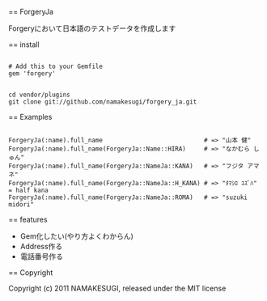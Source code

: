 == ForgeryJa

Forgeryにおいて日本語のテストデータを作成します

== install

<pre><code>
# Add this to your Gemfile
gem 'forgery'
</code></pre>

<pre><code>
cd vendor/plugins
git clone git://github.com/namakesugi/forgery_ja.git
</code></pre>


== Examples

<pre><code>
ForgeryJa(:name).full_name                            # => "山本 健"
ForgeryJa(:name).full_name(ForgeryJa::Name::HIRA)     # => "なかむら しゅん"
ForgeryJa(:name).full_name(ForgeryJa::NameJa::KANA)   # => "フジタ アマネ"
ForgeryJa(:name).full_name(ForgeryJa::NameJa::H_KANA) # => "ﾀﾏｼﾛ ﾕｽﾞﾊ" = half kana
ForgeryJa(:name).full_name(ForgeryJa::NameJa::ROMA)   # => "suzuki midori"
</code></pre>

== features

* Gem化したい(やり方よくわからん)
* Address作る
* 電話番号作る

== Copyright

Copyright (c) 2011 NAMAKESUGI, released under the MIT license
